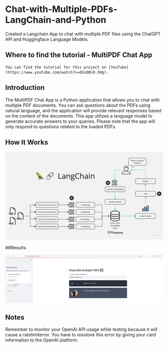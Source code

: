 # Chat-with-Multiple-PDFs-LangChain-and-Python
Created a Langchain App to chat with multiple PDF files using the ChatGPT API and Huggingface Language Models. 

## Where to find the tutorial - MultiPDF Chat App

    You can find the tutorial for this project on [YouTube](https://www.youtube.com/watch?v=dXxQ0LR-3Hg).

## Introduction

The MultiPDF Chat App is a Python application that allows you to chat with multiple PDF documents. You can ask questions about the PDFs using natural language, and the application will provide relevant responses based on the content of the documents. This app utilizes a language model to generate accurate answers to your queries. Please note that the app will only respond to questions related to the loaded PDFs.

## How It Works
![](docs/PDF-LangChain.jpg)

##Results

![](docs/Resume_results.PNG)

## Notes

Remember to monitor your OpenAI API usage while testing because it will cause a ratelimiterror. You have to resolove this error by giving your card information to the OpenAI platform.
